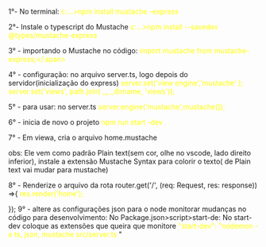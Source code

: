 1°- No terminal:
<span style="color:yellow">c:\...>npm install mustache -express</span>

2°- Instale o typescript do Mustache
<span style="color:yellow">c:\...>npm install --savedev @types/mustache-express</span>

3° - importando o Mustache no código:
<span style="color:yellow">import mustache from mustache-express;</.span>

4° - configuração:
no arquivo server.ts, logo depois do servidor(inicialização do express)
<span style="color:yellow">server.set('view engine','mustache' );</span>
<span style="color:yellow">server.set('views', path.join( __ _dirname, 'views'));</span>

5° - para usar:
no server.ts
<span style="color:yellow">server.engine('mustache',mustache());</span>

6° - inicia de novo o projeto
<span style="color:yellow">npm run start -dev</span>

7° - Em viewa, cria o arquivo home.mustache

obs: Ele vem como padrão Plain text(sem cor, olhe no vscode, lado direito inferior), instale a extensão Mustache Syntax para colorir o texto( de Plain text vai mudar para mustache)

8° - Renderize o arquivo da rota
router.get('/', (req: Request, res: response)) =>{
	<span style="color:yellow">res.render('home');</span>
	
});
9° - altere as configurações json para o node monitorar mudanças no código para desenvolvimento:
No Package.json>script>start-de:
	No start-dev coloque as extensões que queira que monitore
	<span style="color:yellow">"start-dev": "nodemon -e ts, json, mustache src/server.ts</span>
	"